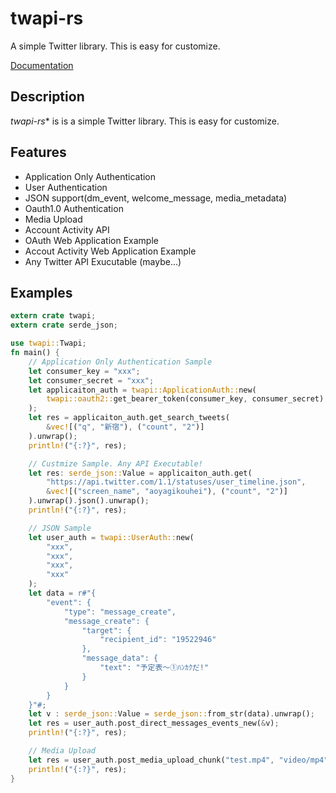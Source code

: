 # twapi-rs

A simple Twitter library. This is easy for customize.

[Documentation](https://docs.rs/twapi)

## Description

*twapi-rs** is is a simple Twitter library. This is easy for customize.

## Features
- Application Only Authentication
- User Authentication
- JSON support(dm_event, welcome_message, media_metadata)
- Oauth1.0 Authentication
- Media Upload
- Account Activity API
- OAuth Web Application Example
- Accout Activity Web Application Example
- Any Twitter API Exucutable (maybe...)

## Examples

```rust
extern crate twapi;
extern crate serde_json;

use twapi::Twapi;
fn main() {
    // Application Only Authentication Sample
    let consumer_key = "xxx";
    let consumer_secret = "xxx";
    let applicaiton_auth = twapi::ApplicationAuth::new(
        twapi::oauth2::get_bearer_token(consumer_key, consumer_secret)
    );
    let res = applicaiton_auth.get_search_tweets(
        &vec![("q", "新宿"), ("count", "2")]
    ).unwrap();
    println!("{:?}", res);

    // Custmize Sample. Any API Executable!
    let res: serde_json::Value = applicaiton_auth.get(
        "https://api.twitter.com/1.1/statuses/user_timeline.json",
        &vec![("screen_name", "aoyagikouhei"), ("count", "2")]
    ).unwrap().json().unwrap();
    println!("{:?}", res);

    // JSON Sample
    let user_auth = twapi::UserAuth::new(
        "xxx",
        "xxx",
        "xxx",
        "xxx"
    );
    let data = r#"{
        "event": {
            "type": "message_create",
            "message_create": {
                "target": {
                    "recipient_id": "19522946"
                },
                "message_data": {
                    "text": "予定表〜①ﾊﾝｶｸだ!"
                }
            }
        }
    }"#;
    let v : serde_json::Value = serde_json::from_str(data).unwrap();
    let res = user_auth.post_direct_messages_events_new(&v);
    println!("{:?}", res);

    // Media Upload
    let res = user_auth.post_media_upload_chunk("test.mp4", "video/mp4", "tweet_video", None);
    println!("{:?}", res);
}
```